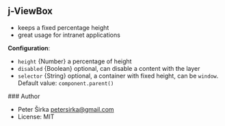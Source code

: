 ## j-ViewBox

- keeps a fixed percentage height
- great usage for intranet applications

__Configuration__:

- `height` {Number} a percentage of height
- `disabled` {Boolean} optional, can disable a content with the layer
- `selector` {String} optional, a container with fixed height, can be `window`. Default value: `component.parent()`

### Author

- Peter Širka <petersirka@gmail.com>
- License: MIT